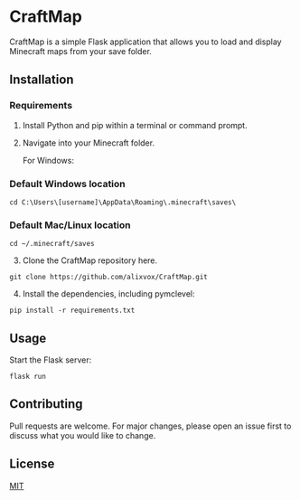 # CraftMap

CraftMap is a simple Flask application that allows you to load and display Minecraft maps from your save folder.

## Installation

### Requirements

1. Install Python and pip within a terminal or command prompt.

2. Navigate into your Minecraft folder. 

   For Windows:
### Default Windows location
```
cd C:\Users\[username]\AppData\Roaming\.minecraft\saves\
```
### Default Mac/Linux location
```
cd ~/.minecraft/saves
```
3. Clone the CraftMap repository here.
```
git clone https://github.com/alixvox/CraftMap.git
```

4. Install the dependencies, including pymclevel:
```
pip install -r requirements.txt
```
## Usage

Start the Flask server:
```
flask run
```
## Contributing

Pull requests are welcome. For major changes, please open an issue first to discuss what you would like to change.

## License

[MIT](https://choosealicense.com/licenses/mit/)
